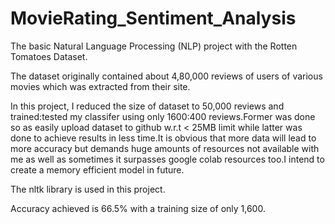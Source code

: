 # MovieRating_Sentiment_Analysis

The basic Natural Language Processing (NLP) project with the Rotten Tomatoes Dataset.

The dataset originally contained about 4,80,000 reviews of users of various movies which 
was extracted from their site.

In this project, I reduced the size of dataset to 50,000 reviews and trained:tested my classifer
using only 1600:400 reviews.Former was done so as easily upload dataset to github w.r.t < 25MB
limit while latter was done to achieve results in less time.It is obvious that more data will 
lead to more accuracy but demands huge amounts of resources not available with me as well as 
sometimes it surpasses google colab resources too.I intend to create a memory efficient model in future.

The nltk library is used in this project.

Accuracy achieved is 66.5% with a training size of only 1,600. 
